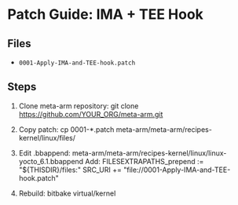 # Patch Guide: IMA + TEE Hook

## Files
- `0001-Apply-IMA-and-TEE-hook.patch`

## Steps
1. Clone meta-arm repository:
   git clone https://github.com/YOUR_ORG/meta-arm.git

2. Copy patch:
   cp 0001-*.patch meta-arm/meta-arm/recipes-kernel/linux/files/

3. Edit .bbappend:
   meta-arm/meta-arm/recipes-kernel/linux/linux-yocto_6.1.bbappend
   Add:
     FILESEXTRAPATHS_prepend := "${THISDIR}/files:"
     SRC_URI += "file://0001-Apply-IMA-and-TEE-hook.patch"

4. Rebuild:
   bitbake virtual/kernel
